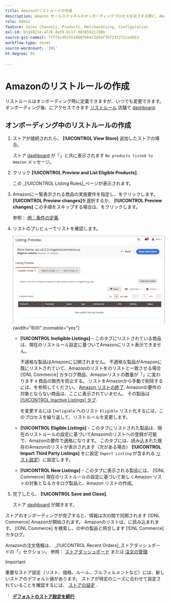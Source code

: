 ```yaml
---
title: Amazonのリストルールの作成
description: Amazon セールスチャネルのオンボーディングプロセスを完了する際に、Amazonのリストを生成するための最初のリストルールを作成します [!DNL Commerce] 製品。
role: Admin
feature: Sales Channels, Products, Merchandising, Configuration
exl-id: b318823e-a726-4a59-b117-9838562c7d8b
source-git-commit: 7fff4c463551089fb64f2d5bf7bf23f272ce4663
workflow-type: tm+mt
source-wordcount: '391'
ht-degree: 0%

---
```


# Amazonのリストルールの作成

リストルールはオンボーディング時に定義できますが、いつでも変更できます。 オンボーディング後、にアクセスできます [リストルール](./listing-rules.md) 店舗で [dashboard](./amazon-store-dashboard.md).

## オンボーディング中のリストルールの作成

1. ストアが接続されたら、 **[!UICONTROL View Store]** 追加したストアの場合。

   ストア [dashboard](./amazon-store-dashboard.md) が「」と共に表示されます `No products listed to Amazon` メッセージ。

1. クリック **[!UICONTROL Preview and List Eligible Products]**.

   この _[!UICONTROL Listing Rules]_ページが表示されます。

1. Amazonに一覧表示される商品の実施要件を指定し、をクリックします。 **[!UICONTROL Preview changes]**&#x200B;を選択するか、 **[!UICONTROL Preview changes]** この手順をスキップする場合は、をクリックします。

   参照： [例：条件の定義](./ob-define-condition-example.md).

1. リストのプレビューでリストを確認します。

   ![リストのプレビュー](assets/amazon-ob-listing-preview.png){width="600" zoomable="yes"}

   - **[!UICONTROL Ineligible Listings]**  – このタブにリストされている商品は、現在のリストルール設定に基づいてAmazonにリスト表示できません。

     不適格な製品はAmazonに公開されません。 不適格な製品がAmazonに既にリストされていて、Amazonのリストをのリストと一致させる場合 [!DNL Commerce] カタログ商品、Amazonリストの数量が「」に変わります `0` 商品の販売を防止する。 リストをAmazonから手動で削除するには、を参照してください。 [Amazon リストの終了](./end-listings-manually.md). Amazonの要件の対象とならない商品は、ここに表示されていません。 その製品は [[!UICONTROL Inactive Listings] タブ](./inactive-listings.md).

     を変更するには `Ineligible` へのリスト `Eligible` リスト化するには、このプロセスを繰り返して、リストルールを変更します。

   - **[!UICONTROL Eligible Listings]**  – このタブにリストされた製品は、現在のリストルールの設定に基づいてAmazonのリストへの登録が可能で、Amazonの要件で適格になります。 このタブには、読み込まれた既存のAmazonのリストが表示されます（次がある場合） **[!UICONTROL Import Third Party Listings]** をに設定 `Import Listing` が含まれる [リスト設定](./listing-settings.md)）に設定します。

   - **[!UICONTROL New Listings]**  – このタブに表示される製品には、 [!DNL Commerce] 現在のリストルールの設定に基づいて新しくAmazon リストの対象となるカタログ製品と、Amazon リストの作成。

1. 完了したら、 **[!UICONTROL Save and Close]**.

   ストア [dashboard](./amazon-store-dashboard.md) が開きます。

ストアのオンボーディングが完了すると、情報は次の間で同期されます [!DNL Commerce] Amazonが開始されます。 Amazonのリストは、に読み込まれます。 [!DNL Commerce] を検索し、の中の製品と照合します [!DNL Commerce] カタログ。

Amazonの注文情報は、 _[!UICONTROL Recent Orders]_ストアダッシュボードの「」セクション。 参照： [ストアダッシュボード](./amazon-store-dashboard.md) または [注文の管理](./managing-orders.md).

>[!IMPORTANT]
>
>重要なストア設定（リスト、価格、ルール、フルフィルメントなど）には、新しいストアのデフォルト値があります。 ストアが特定のニーズに合わせて設定されていることを確認するには、 [ストアの設定](./default-store-settings.md) .

![次へアイコン](assets/btn-next.png) [**デフォルトのストア設定を続行**](./default-store-settings.md)
